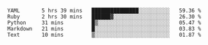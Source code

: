 
<!--START_SECTION:waka-->
```text
YAML       5 hrs 39 mins   ███████████████░░░░░░░░░░   59.36 % 
Ruby       2 hrs 30 mins   ██████▓░░░░░░░░░░░░░░░░░░   26.30 % 
Python     31 mins         █▒░░░░░░░░░░░░░░░░░░░░░░░   05.47 % 
Markdown   21 mins         █░░░░░░░░░░░░░░░░░░░░░░░░   03.83 % 
Text       10 mins         ▒░░░░░░░░░░░░░░░░░░░░░░░░   01.87 % 
```
<!--END_SECTION:waka-->
